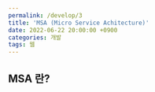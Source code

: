```yaml
---
permalink: /develop/3
title: 'MSA (Micro Service Achitecture)'
date: 2022-06-22 20:00:00 +0900
categories: 개발
tags: 웹
---
```


## MSA 란?
